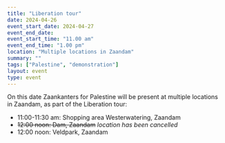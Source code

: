 ```yaml
---
title: "Liberation tour"
date: 2024-04-26
event_start_date: 2024-04-27
event_end_date: 
event_start_time: "11.00 am"
event_end_time: "1.00 pm"
location: "Multiple locations in Zaandam"
summary: ""
tags: ["Palestine", "demonstration"]
layout: event
type: event
---
```


On this date Zaankanters for Palestine will be present at multiple locations in Zaandam, as part of the Liberation tour:

- 11:00-11:30 am: Shopping area Westerwatering, Zaandam
- ~~12:00 noon: Dam, Zaandam~~ _location has been cancelled_
- 12:00 noon: Veldpark, Zaandam
